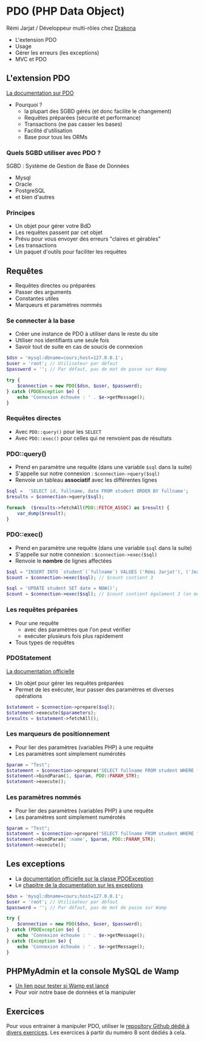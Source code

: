 # PDO (PHP Data Object)

Rémi Jarjat / Développeur multi-rôles chez [Drakona](https://www.drakona.fr)

- L'extension PDO
- Usage
- Gérer les erreurs (les exceptions)
- MVC et PDO

## L'extension PDO

[La documentation sur PDO](https://www.php.net/manual/fr/book.pdo.php)

- Pourquoi ?
  - la plupart des SGBD gérés (et donc facilite le changement)
  - Requêtes préparées (sécurité et performance)
  - Transactions (ne pas casser les bases)
  - Facilité d'utilisation
  - Base pour tous les ORMs

### Quels SGBD utiliser avec PDO ?
  
SGBD : Système de Gestion de Base de Données

- Mysql
- Oracle
- PostgreSQL
- et bien d'autres

### Principes

- Un objet pour gérer votre BdD
- Les requêtes passent par cet objet
- Prévu pour vous envoyer des erreurs "claires et gérables"
- Les transactions
- Un paquet d'outils pour faciliter les requêtes

## Requêtes

- Requêtes directes ou préparées
- Passer des arguments
- Constantes utiles
- Marqueurs et paramètres nommés

### Se connecter à la base

- Créer une instance de PDO à utiliser dans le reste du site
- Utiliser nos identifiants une seule fois
- Savoir tout de suite en cas de soucis de connexion

```php
$dsn = 'mysql:dbname=cours;host=127.0.0.1';
$user = 'root'; // Utilisateur par défaut
$password = ''; // Par défaut, pas de mot de passe sur Wamp

try {
    $connection = new PDO($dsn, $user, $password);
} catch (PDOException $e) {
    echo 'Connexion échouée : ' . $e->getMessage();
}
```

### Requêtes directes

- Avec `PDO::query()` pour les `SELECT`
- Avec `PDO::exec()` pour celles qui ne renvoient pas de résultats

### PDO::query()

- Prend en paramètre une requête (dans une variable `$sql` dans la suite)
- S'appelle sur notre connexion : `$connection->query($sql)`
- Renvoie un tableau **associatif** avec les différentes lignes

```php
$sql =  'SELECT id, fullname, date FROM student ORDER BY fullname';
$results = $connection->query($sql);

foreach  ($results->fetchAll(PDO::FETCH_ASSOC) as $result) {
    var_dump($result);
}
```

### PDO::exec()

- Prend en paramètre une requête (dans une variable `$sql` dans la suite)
- S'appelle sur notre connexion : `$connection->exec($sql)`
- Renvoie le **nombre** de lignes affectées

```php
$sql = "INSERT INTO `student`(`fullname`) VALUES ('Rémi Jarjat'), ('Jean-Claude Duss'), ('Marc-André du Gaz de Schiste')";
$count = $connection->exec($sql); // $count contient 3

$sql = 'UPDATE student SET date = NOW()';
$count = $connection->exec($sql); // $count contient également 3 (on modifie toutes les lignes)
```

### Les requêtes préparées

- Pour une requête 
  - avec des paramètres que l'on peut vérifier
  - exécuter plusieurs fois plus rapidement
- Tous types de requêtes

### PDOStatement

[La documentation officielle](https://www.php.net/manual/fr/class.pdostatement.php)

- Un objet pour gérer les requêtes préparées
- Permet de les exécuter, leur passer des paramètres et diverses opérations

```php
$statement = $connection->prepare($sql);
$statement->execute($parameters);
$results = $statement->fetchAll();
```

### Les marqueurs de positionnement

- Pour lier des paramètres (variables PHP) à une requête
- Les paramètres sont simplement numérotés

```php
$param = "Test";
$statement = $connection->prepare('SELECT fullname FROM student WHERE fullname LIKE ?');
$statement->bindParam(1, $param, PDO::PARAM_STR);
$statement->execute();
```

### Les paramètres nommés

- Pour lier des paramètres (variables PHP) à une requête
- Les paramètres sont simplement numérotés

```php
$param = "Test";
$statement = $connection->prepare('SELECT fullname FROM student WHERE fullname LIKE :name');
$statement->bindParam(':name', $param, PDO::PARAM_STR);
$statement->execute();
```

## Les exceptions

- La [documentation officielle sur la classe PDOException](https://www.php.net/manual/fr/class.pdoexception.php)
- Le [chapitre de la documentation sur les exceptions](https://www.php.net/manual/fr/language.exceptions.php)

```php
$dsn = 'mysql:dbname=cours;host=127.0.0.1';
$user = 'root'; // Utilisateur par défaut
$password = ''; // Par défaut, pas de mot de passe sur Wamp

try {
    $connection = new PDO($dsn, $user, $password);
} catch (PDOException $e) {
    echo 'Connexion échouée : ' . $e->getMessage();
} catch (Exception $e) {
    echo 'Connexion échouée : ' . $e->getMessage();
}
```

## PHPMyAdmin et la console MySQL de Wamp

- [Un lien pour tester si Wamp est lancé](http://localhost/phpmyadmin/db_structure.php?server=1&db=cours)
- Pour voir notre base de données et la manipuler

## Exercices

Pour vous entrainer à manipuler PDO, utiliser le [repository Github dédié à divers exercices](https://github.com/Dreeckan/exercices-php/#8-base-de-donn%C3%A9es). Les exercices à partir du numéro 8 sont dédiés à cela.